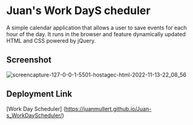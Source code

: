 # Juan's Work DayS cheduler

A simple calendar application that allows a user to save events for each hour of the day. It runs in the browser and feature dynamically updated HTML and CSS powered by jQuery.

## Screenshot

![screencapture-127-0-0-1-5501-hostagec-html-2022-11-13-22_08_56](https://user-images.githubusercontent.com/114509238/201573388-61cbcec4-23f5-4941-8b37-d0a5ab60f690.png)

## Deployment Link

[Work Day Scheduler] (https://juanmullert.github.io/Juan-s_WorkDayScheduler/)
